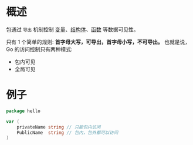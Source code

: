 # 概述

包通过 `导出` 机制控制 [变量](variables.md)、[结构体](struct.md)、[函数](func.md) 等数据可见性。

只有 1 个简单的规则: **首字母大写，可导出，首字母小写，不可导出。** 也就是说，Go 的访问控制只有两种模式:
- 包内可见 
- 全局可见

# 例子

```go
package hello

var (
	privateName string // 只能包内访问
	PublicName  string // 包内，包外都可以访问
)
```